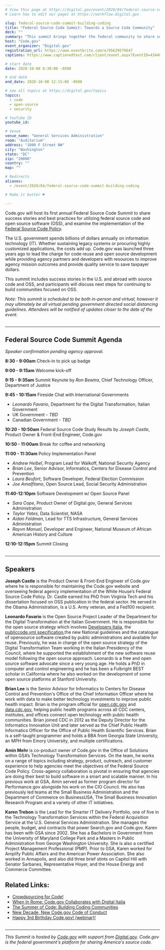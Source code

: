 ```yaml
---
# View this page at https://digital.gov/event/2020/04/federal-source-code-summit-building-coding
# Learn how to edit our pages at https://workflow.digital.gov

slug: federal-source-code-summit-building-coding
title: "Federal Source Code Summit: Towards a Source Code Community"
deck: ""
summary: "This summit brings together the federal community to share success stories and best practices for utilizing federal source code and open source software, and examine the implementation of the Federal Source Code policy."
host: "Code.gov"
event_organizer: "Digital.gov"
registration_url: https://www.eventbrite.com/e/95629579647
captions: https://www.captionedtext.com/client/event.aspx?EventID=4344805&CustomerID=321

# start date
date: 2020-10-08 8:30:00 -0500

# end date
end_date: 2020-10-08 12:15:00 -0500

# see all topics at https://digital.gov/topics
topics:
  - code
  - open-source
  - security

# YouTube ID
youtube_id:

# Venue
venue_name: "General Services Administration"
room: "Auditorium"
address: "1800 F Street NW"
city: "Washington"
state: "DC"
zip: "20006"
country: ""
map: ""

# Redirects
aliases:
  - /event/2020/04/federal-source-code-summit-building-coding

# Make it better ♥

---
```


Code.gov will host its first annual Federal Source Code Summit to share success stories and best practices for utilizing federal source code and open source software (OSS), and examine the implementation of the [Federal Source Code Policy](https://sourcecode.cio.gov).

The U.S. government spends billions of dollars annually on information technology (IT). Whether sustaining legacy systems or procuring highly customized applications, the costs add up. Code.gov was launched three years ago to lead the charge for code reuse and open source development while providing agency partners and developers with resources to improve agency mission outcomes and provide quality service to save taxpayer dollars.

This summit includes success stories in the U.S. and abroad with source code and OSS, and participants will discuss next steps for continuing to build communities focused on OSS.

*Note: This summit is scheduled to be both in-person and virtual, however it may ultimately be all virtual pending government directed social distancing guidelines. Attendees will be notified of updates closer to the date of the event.*
<br><br>

---

## Federal Source Code Summit Agenda

*Speaker confirmation pending agency approval.*

**8:30 - 9:00am** Check-in to pick up badge

**9:00 - 9:15am** Welcome kick-off

**9:15 - 9:35am** Summit Keynote by *Ron Bewtra*, Chief Technology Officer, Department of Justice

**9:45 - 10:15am** Fireside Chat with International Governments  

- *Leonardo Favario*, Department for the Digital Transformation, Italian Government  
- UK Government - *TBD*  
- Canadian Government - *TBD*

**10:20 - 10:50am** Federal Source Code Study Results by *Joseph Castle*, Product Owner & Front-End Engineer, Code.gov

**10:50 - 11:00am** Break for coffee and networking

**11:00 - 11:30am** Policy Implementation Panel  

 - *Andrew Heibel*, Program Lead for Walkoff, National Security Agency  
 - *Brian Lee*, Senior Advisor, Informatics, Centers for Disease Control and Prevention  
 - *Laura Beufort*, Software Developer, Federal Election Commission  
 - *Joe Amalfitano*, Open Source Lead, Social Security Administration

**11:40-12:10pm** Software Development w/ Open Source Panel  

 - *Sara Cope*, Product Owner of Digital.gov, General Services Administration  
 - *Taylor Yates*, Data Scientist, NASA  
 - *Aidan Feldman*, Lead for TTS Infrastructure, General Services Administration  
 - *Rayvn Manuel*, Developer and Engineer, National Museum of African American History and Culture

 **12:10-12:15pm** Summit Closing  
<br>

---

## Speakers

**Joseph Castle** is the Product Owner & Front-End Engineer of Code.gov where he is responsible for maintaining the Code.gov website and overseeing federal agency implementation of the White House’s Federal Source Code Policy. Dr. Castle earned his PhD from Virginia Tech and his dissertation focused on OSS publication in the federal sector. He served in the Obama Administration, is a U.S. Army veteran, and a Fed100 recipient.

**Leonardo Favario** is the Open Source Project Leader of the Department for the Digital Transformation at the Italian Government. He is responsible for the open source strategy which involves [Developers Italia](https://developers.italia.it/en), the [publiccode.yml specification](https://docs.italia.it/italia/developers-italia/publiccodeyml-en/en/master/index.html),the new National guidelines and the catalogue of opensource software created by public administrations and available for reuse. Previously, he was in charge of the open source strategy of the Digital Transformation Team working in the Italian Presidency of the Council, where he supported the establishment of the new software reuse model following the open source approach. Leonardo is a free and open source software advocate since a very young age. He holds a PhD in computer and control engineering and he has been a Fulbright BEST scholar in California where he also worked on the development of some open source platforms at Stanford University.

**Brian Lee** is the Senior Advisor for Informatics to Centers for Disease Control and Prevention's Office of the Chief Information Officer where he work with data to make better technology investments to improve public health impact. Brian is the program official for [open.cdc.gov](https://open.cdc.gov) and [data.cdc.gov](https://data.cdc.gov), helping public health programs across all CDC centers, institutes, and offices connect open technology with public health communities. Brian joined CDC in 2012 as the Deputy Director for the Informatics Innovation Unit and later served as the Chief Public Health Informatics Officer for the Office of Public Health Scientific Services. Brian is a self-taught programmer and holds a BBA from Georgia State University, an MPH from Emory University, and multiple certifications.

**Amin Mehr** is co-product owner of Code.gov in the Office of Solutions within GSA’s Technology Transformation Services. On the team, he works on a range of topics including strategy, product, outreach, and customer experience to help agencies meet the objectives of the Federal Source Code Policy. Cross-agency collaboration is pivotal in ensuring that agencies are doing their best to build software in a smart and scalable manner. In his previous work at GSA, Amin served as former program director for Performance.gov alongside his work on the CIO Council. He also has previously led teams at the Small Business Administration and the Department of Commerce on BusinessUSA, The Small Business Innovation Research Program and a variety of other IT initiatives.

**Karen Trebon** is the Lead for the Smarter IT Delivery Portfolio, one of five in the Technology Transformation Services within the Federal Acquisition Service at the U.S. General Services Administration. She manages the people, budget, and contracts that power Search.gov and Code.gov. Karen has been with GSA since 2002. She has a Bachelors in Government from the University of Maryland College Park and a Masters in Public Administration from George Washington University. She is also a certified Project Management Professional (PMP). Prior to GSA, Karen worked for Amplify Public Affairs and the American Power Association. She also worked in Annapolis, and also did three brief stints on Capitol Hill with Senator Sarbanes, Representative Hoyer, and the House Energy and Commerce Committee.

## Related Links:

 - [Crowdsourcing for Code!](https://digital.gov/event/2020/02/11/federal-crowdsourcing-webinar-series-episode-7/)
 - [When In Rome: Code.gov Collaborates with Digital Italia](https://medium.com/codedotgov/when-in-rome-code-gov-collaborates-with-digital-italia-73106d10db01)
 - [The Summer of Code: Building Coding Communities](https://medium.com/codedotgov/the-summer-of-code-building-coding-communities-55685aee8a8a)
 - [New Decade, New Code.gov Code of Conduct](https://www.medium.com/codedotgov/new-decade-new-code-gov-code-of-conduct-d8402a79a34b)
 - [Happy 3rd Birthday Code.gov! (webinar)!](https://digital.gov/event/2019/11/07/happy-3rd-birthday-codegov-what-weve-learned-three-years-in/)
<br><br>

---

_This Summit is hosted by [Code.gov](https://code.gov/) with support from [Digital.gov](https://digital.gov/). Code.gov is the federal government's platform for sharing America's source code._
